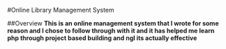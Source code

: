 #Online Library Management System

##Overview
**This is an online management system that I wrote for some reason and I chose to follow through with it and it has helped me learn php through project based building and ngl its actually effective**

